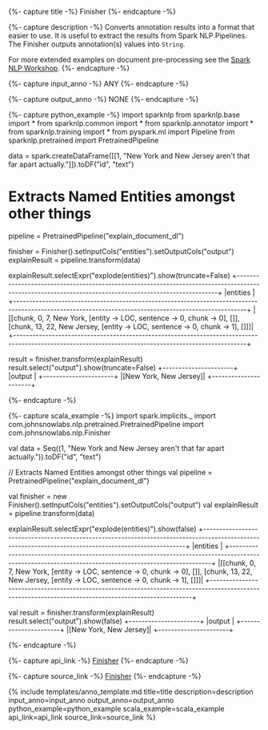 {%- capture title -%}
Finisher
{%- endcapture -%}

{%- capture description -%}
Converts annotation results into a format that easier to use. It is useful to extract the results from Spark NLP
Pipelines. The Finisher outputs annotation(s) values into `String`.

For more extended examples on document pre-processing see the
[Spark NLP Workshop](https://github.com/JohnSnowLabs/spark-nlp-workshop/blob/master/tutorials/Certification_Trainings/Public/databricks_notebooks/2.Text_Preprocessing_with_SparkNLP_Annotators_Transformers_v3.0.ipynb).
{%- endcapture -%}

{%- capture input_anno -%}
ANY
{%- endcapture -%}

{%- capture output_anno -%}
NONE
{%- endcapture -%}

{%- capture python_example -%}
import sparknlp
from sparknlp.base import *
from sparknlp.common import *
from sparknlp.annotator import *
from sparknlp.training import *
from pyspark.ml import Pipeline
from sparknlp.pretrained import PretrainedPipeline

data = spark.createDataFrame([[1, "New York and New Jersey aren't that far apart actually."]]).toDF("id", "text")

# Extracts Named Entities amongst other things
pipeline = PretrainedPipeline("explain_document_dl")

finisher = Finisher().setInputCols("entities").setOutputCols("output")
explainResult = pipeline.transform(data)

explainResult.selectExpr("explode(entities)").show(truncate=False)
+------------------------------------------------------------------------------------------------------------------------------------------------------+
|entities                                                                                                                                              |
+------------------------------------------------------------------------------------------------------------------------------------------------------+
|[[chunk, 0, 7, New York, [entity -> LOC, sentence -> 0, chunk -> 0], []], [chunk, 13, 22, New Jersey, [entity -> LOC, sentence -> 0, chunk -> 1], []]]|
+------------------------------------------------------------------------------------------------------------------------------------------------------+

result = finisher.transform(explainResult)
result.select("output").show(truncate=False)
+----------------------+
|output                |
+----------------------+
|[New York, New Jersey]|
+----------------------+

{%- endcapture -%}

{%- capture scala_example -%}
import spark.implicits._
import com.johnsnowlabs.nlp.pretrained.PretrainedPipeline
import com.johnsnowlabs.nlp.Finisher

val data = Seq((1, "New York and New Jersey aren't that far apart actually.")).toDF("id", "text")

// Extracts Named Entities amongst other things
val pipeline = PretrainedPipeline("explain_document_dl")

val finisher = new Finisher().setInputCols("entities").setOutputCols("output")
val explainResult = pipeline.transform(data)

explainResult.selectExpr("explode(entities)").show(false)
+------------------------------------------------------------------------------------------------------------------------------------------------------+
|entities                                                                                                                                              |
+------------------------------------------------------------------------------------------------------------------------------------------------------+
|[[chunk, 0, 7, New York, [entity -> LOC, sentence -> 0, chunk -> 0], []], [chunk, 13, 22, New Jersey, [entity -> LOC, sentence -> 0, chunk -> 1], []]]|
+------------------------------------------------------------------------------------------------------------------------------------------------------+

val result = finisher.transform(explainResult)
result.select("output").show(false)
+----------------------+
|output                |
+----------------------+
|[New York, New Jersey]|
+----------------------+

{%- endcapture -%}

{%- capture api_link -%}
[Finisher](https://nlp.johnsnowlabs.com/api/com/johnsnowlabs/nlp/Finisher)
{%- endcapture -%}

{%- capture source_link -%}
[Finisher](https://github.com/JohnSnowLabs/spark-nlp/tree/master/src/main/scala/com/johnsnowlabs/nlp/Finisher.scala)
{%- endcapture -%}

{% include templates/anno_template.md
title=title
description=description
input_anno=input_anno
output_anno=output_anno
python_example=python_example
scala_example=scala_example
api_link=api_link
source_link=source_link
%}